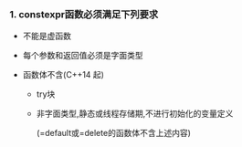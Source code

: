 ### 1. constexpr函数必须满足下列要求

* 不能是虚函数

* 每个参数和返回值必须是字面类型

* 函数体不含(C++14 起)

  * try块

  * 非字面类型,静态或线程存储期,不进行初始化的变量定义

    (=default或=delete的函数体不含上述内容)

